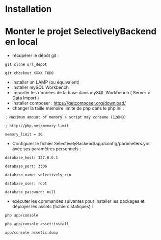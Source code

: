 Installation
===

Monter le projet SelectivelyBackend en local
=

- récupérer le dépôt git :

`git clone url_depot`

`git checkout XXXX TODO`

- installer un LAMP (ou équivalent)
- installer mySQL Workbench
- Importer les données de la base dans mySQL Workbench ( Server > Data Import )
- installer composer : https://getcomposer.org/download/
- changer la taille mémoire limite de php dans le php.ini :


`; Maximum amount of memory a script may consume (128MB)`

`; http://php.net/memory-limit`

`memory_limit = 2G`

- Configurer le fichier SelectivelyBackend/app/config/parameters.yml avec ses paramètres personnels :


`database_host: 127.0.0.1`

`database_port: 3306`

`database_name: selectively_rio`

`database_user: root`

`database_password: null`

- exécuter les commandes suivantes pour installer les packages et déployer les assets (fichiers statiques) :


`php app/console`

`php app/console asset:install`

`app/console assetic:dump`
